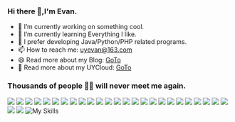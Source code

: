 ### Hi there 👋,I'm Evan.

- 🔭 I’m currently working on something cool.
- 🌱 I’m currently learning Everything I like.
- 💬 I prefer developing Java/Python/PHP related programs.
- 📫 How to reach me: uyevan@163.com
- 😄 Read more about my Blog: [GoTo](https://jfkj.xyz)
- 🦄 Read more about my UYCloud: [GoTo](https://uyclouds.com)


### Thousands of people 🏳️‍🌈 will never meet me again.
![](https://img.shields.io/badge/Linux-ED8B00?style=for-the-badge&logo=linux&logoColor=white) ![](https://img.shields.io/badge/Bash-FFD700?style=for-the-badge&logo=gnu-bash&logoColor=white) ![](https://img.shields.io/badge/C-FF6347?style=for-the-badge&logo=c&logoColor=white) ![](https://img.shields.io/badge/Git-FFA07A?style=for-the-badge&logo=git&logoColor=white) ![](https://img.shields.io/badge/GitHub-FF69B4?style=for-the-badge&logo=github&logoColor=white) ![](https://img.shields.io/badge/Python-4682B4?style=for-the-badge&logo=python&logoColor=white) ![](https://img.shields.io/badge/Java-6A5ACD?style=for-the-badge&logo=java&logoColor=white) ![](https://img.shields.io/badge/Spring-98FB98?style=for-the-badge&logo=spring&logoColor=white) ![](https://img.shields.io/badge/JavaScript-FFD700?style=for-the-badge&logo=javascript&logoColor=black) ![](https://img.shields.io/badge/React-00CED1?style=for-the-badge&logo=react&logoColor=white) ![](https://img.shields.io/badge/Vue-32CD32?style=for-the-badge&logo=vue.js&logoColor=white) ![](https://img.shields.io/badge/MySQL-008080?style=for-the-badge&logo=mysql&logoColor=white) ![](https://img.shields.io/badge/Nginx-8A2BE2?style=for-the-badge&logo=nginx&logoColor=white) ![](https://img.shields.io/badge/Redis-DC143C?style=for-the-badge&logo=redis&logoColor=white) ![](https://img.shields.io/badge/Docker-4169E1?style=for-the-badge&logo=docker&logoColor=white) ![](https://img.shields.io/badge/Jenkins-FF4500?style=for-the-badge&logo=jenkins&logoColor=white) ![](https://img.shields.io/badge/MongoDB-00FF7F?style=for-the-badge&logo=mongodb&logoColor=white) ![](https://img.shields.io/badge/PHP-FF1493?style=for-the-badge&logo=php&logoColor=white) ![](https://img.shields.io/badge/Flutter-FF69B4?style=for-the-badge&logo=flutter&logoColor=white) ![](https://img.shields.io/badge/HTML-FFD700?style=for-the-badge&logo=html5&logoColor=white) ![](https://img.shields.io/badge/MD-000000?style=for-the-badge&logo=markdown&logoColor=white) ![](https://img.shields.io/badge/Next.js-000000?style=for-the-badge&logo=next.js&logoColor=white) ![](https://img.shields.io/badge/Android%20Studio-4682B4?style=for-the-badge&logo=android-studio&logoColor=white) ![](https://img.shields.io/badge/Cloudflare-FFA500?style=for-the-badge&logo=cloudflare&logoColor=white) ![](https://img.shields.io/badge/CSS-DC143C?style=for-the-badge&logo=css3&logoColor=white) ![](https://img.shields.io/badge/Dart-00BFFF?style=for-the-badge&logo=dart&logoColor=white) ![](https://img.shields.io/badge/Gradle-8A2BE2?style=for-the-badge&logo=gradle&logoColor=white)
![My Skills](https://skillicons.dev/icons?i=linux,bash,c,git,github,python,java,spring,javascript,react,vue,mysql,nginx,redis,docker,jenkins,mongodb,php,flutter,html,md,nextjs,androidstudio,cloudflare,css,dart,gradle&perline=9)
